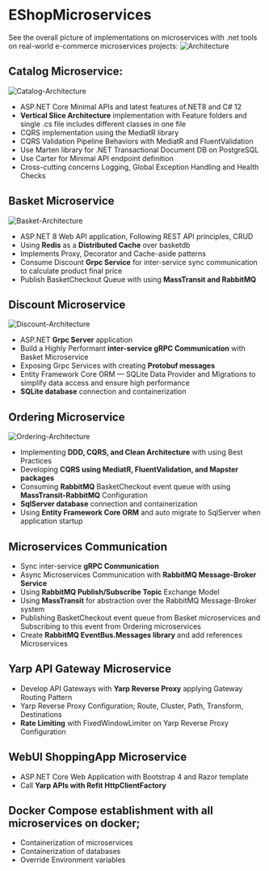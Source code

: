 # EShopMicroservices

See the overall picture of implementations on microservices with .net tools on real-world e-commerce microservices projects:
![Architecture](https://github.com/mahendraputra21/EShopMicroservices/assets/31196162/00c66501-98c1-4272-8ce0-f528f4f07aae)

## Catalog Microservice:
![Catalog-Architecture](https://github.com/mahendraputra21/EShopMicroservices/assets/31196162/eaf99982-d2c4-4312-b1c6-08431b749614)

* ASP.NET Core Minimal APIs and latest features of.NET8 and C# 12
* **Vertical Slice Architecture** implementation with Feature folders and single .cs file includes different classes in one file
* CQRS implementation using the MediatR library
* CQRS Validation Pipeline Behaviors with MediatR and FluentValidation
* Use Marten library for .NET Transactional Document DB on PostgreSQL
* Use Carter for Minimal API endpoint definition
* Cross-cutting concerns Logging, Global Exception Handling and Health Checks

## Basket Microservice
![Basket-Architecture](https://github.com/mahendraputra21/EShopMicroservices/assets/31196162/bf48e44b-85b6-4005-b739-62651bf15afc)

* ASP.NET 8 Web API application, Following REST API principles, CRUD
* Using **Redis** as a **Distributed Cache** over basketdb
* Implements Proxy, Decorator and Cache-aside patterns
* Consume Discount **Grpc Service** for inter-service sync communication to calculate product final price
* Publish BasketCheckout Queue with using **MassTransit and RabbitMQ**

## Discount Microservice
![Discount-Architecture](https://github.com/mahendraputra21/EShopMicroservices/assets/31196162/d3908d9f-45cd-4235-839f-961fccb052ea)

* ASP.NET **Grpc Server** application
* Build a Highly Performant **inter-service gRPC Communication** with Basket Microservice
* Exposing Grpc Services with creating **Protobuf messages**
* Entity Framework Core ORM — SQLite Data Provider and Migrations to simplify data access and ensure high performance
* **SQLite database** connection and containerization

## Ordering Microservice
![Ordering-Architecture](https://github.com/mahendraputra21/EShopMicroservices/assets/31196162/b9dcf6cb-2a9b-4ddb-9a8f-bd15a0b12d63)

* Implementing **DDD, CQRS, and Clean Architecture** with using Best Practices
* Developing **CQRS using MediatR, FluentValidation, and Mapster packages**
* Consuming **RabbitMQ** BasketCheckout event queue with using **MassTransit-RabbitMQ** Configuration
* **SqlServer database** connection and containerization
* Using **Entity Framework Core ORM** and auto migrate to SqlServer when application startup

## Microservices Communication
* Sync inter-service **gRPC Communication**
* Async Microservices Communication with **RabbitMQ Message-Broker Service**
* Using **RabbitMQ Publish/Subscribe Topic** Exchange Model
* Using **MassTransit** for abstraction over the RabbitMQ Message-Broker system
* Publishing BasketCheckout event queue from Basket microservices and Subscribing to this event from Ordering microservices	
* Create **RabbitMQ EventBus.Messages library** and add references Microservices

## Yarp API Gateway Microservice
* Develop API Gateways with **Yarp Reverse Proxy** applying Gateway Routing Pattern
* Yarp Reverse Proxy Configuration; Route, Cluster, Path, Transform, Destinations
* **Rate Limiting** with FixedWindowLimiter on Yarp Reverse Proxy Configuration

## WebUI ShoppingApp Microservice
* ASP.NET Core Web Application with Bootstrap 4 and Razor template
* Call **Yarp APIs with Refit HttpClientFactory**

## Docker Compose establishment with all microservices on docker;
* Containerization of microservices
* Containerization of databases
* Override Environment variables
